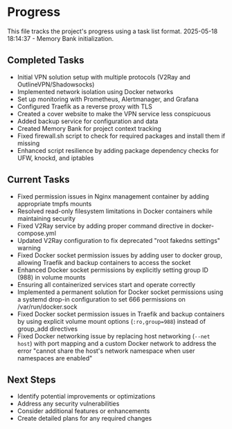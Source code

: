 # Progress

This file tracks the project's progress using a task list format.
2025-05-18 18:14:37 - Memory Bank initialization.

## Completed Tasks

* Initial VPN solution setup with multiple protocols (V2Ray and OutlineVPN/Shadowsocks)
* Implemented network isolation using Docker networks
* Set up monitoring with Prometheus, Alertmanager, and Grafana
* Configured Traefik as a reverse proxy with TLS
* Created a cover website to make the VPN service less conspicuous
* Added backup service for configuration and data
* Created Memory Bank for project context tracking
* Fixed firewall.sh script to check for required packages and install them if missing
* Enhanced script resilience by adding package dependency checks for UFW, knockd, and iptables

## Current Tasks

* Fixed permission issues in Nginx management container by adding appropriate tmpfs mounts
* Resolved read-only filesystem limitations in Docker containers while maintaining security
* Fixed V2Ray service by adding proper command directive in docker-compose.yml
* Updated V2Ray configuration to fix deprecated "root fakedns settings" warning
* Fixed Docker socket permission issues by adding user to docker group, allowing Traefik and backup containers to access the socket
* Enhanced Docker socket permissions by explicitly setting group ID (988) in volume mounts
* Ensuring all containerized services start and operate correctly
* Implemented a permanent solution for Docker socket permissions using a systemd drop-in configuration to set 666 permissions on /var/run/docker.sock
* Fixed Docker socket permission issues in Traefik and backup containers by using explicit volume mount options (`:ro,group=988`) instead of group_add directives
* Fixed Docker networking issue by replacing host networking (`--net host`) with port mapping and a custom Docker network to address the error "cannot share the host's network namespace when user namespaces are enabled"

## Next Steps

* Identify potential improvements or optimizations
* Address any security vulnerabilities
* Consider additional features or enhancements
* Create detailed plans for any required changes